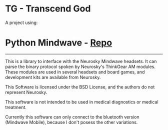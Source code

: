 TG - Transcend God
===================

A project using:


# Python Mindwave - [Repo](https://github.com/akloster/python-mindwave)  
-----------

This is a library to interface with the Neurosky Mindwave headsets. It can
parse the binary protocol spoken by Neurosky's ThinkGear AM modules. These
modules are used in several headsets and board games, and development kits
are available from Neurosky.

This Software is licensed under the BSD License, and the authors do not
represent Neurosky.

This software is not intended to be used in medical diagnostics or medical
treatment.


Currently this software can only connect to the bluetooth version
(Mindwave Mobile), because I don't posess the other variations.
